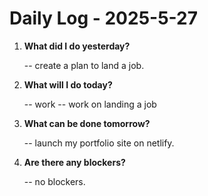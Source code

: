 # Daily Log - 2025-5-27

1. **What did I do yesterday?**
   
   -- create a plan to land a job.

2. **What will I do today?**
   
   -- work
   -- work on landing a job

3. **What can be done tomorrow?**

   -- launch my portfolio site on netlify. 

4. **Are there any blockers?**

   -- no blockers.

<!-- 

git add .; git commit -m "daily stand-up"; git push;
git add .; git commit -m "daily close"; git push;

-->